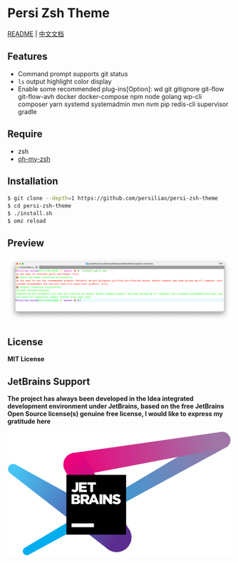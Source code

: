 # Persi Zsh Theme

[README](/README.md "README") | [中文文档](/README_zh.md "中文文档")

## Features
  * Command prompt supports git status 
  * `ls` output highlight color display
  * Enable some recommended plug-ins[Option]: wd git gitignore git-flow git-flow-avh docker docker-compose npm node golang wp-cli composer yarn systemd systemadmin mvn nvm pip redis-cli supervisor gradle

## Require

- zsh
- [oh-my-zsh](https://github.com/ohmyzsh/ohmyzsh "oh-my-zsh")

## Installation

```sh
$ git clone --depth=1 https://github.com/persiliao/persi-zsh-theme
$ cd persi-zsh-theme
$ ./install.sh
$ omz reload
```

## Preview

![Preview](screenshot.png)

## License

**MIT License**

## JetBrains Support

**The project has always been developed in the Idea integrated development environment under JetBrains, based on the
free JetBrains Open Source license(s) genuine free license, I would like to express my gratitude here**

![Jetbrains](https://github.com/persiliao/static-resources/blob/master/jetbrains-logos/jetbrains-variant-4.svg)
